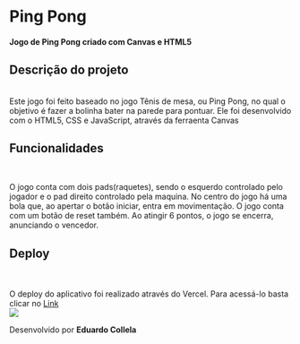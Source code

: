 # Ping Pong #

#### Jogo de Ping Pong criado com Canvas e HTML5 ####

## Descrição do projeto ##
<br>
Este jogo foi feito baseado no jogo Tênis de mesa, ou Ping Pong, no qual o objetivo é fazer a bolinha bater na parede para pontuar.
Ele foi desenvolvido com o HTML5, CSS e JavaScript, através da ferraenta Canvas

## Funcionalidades ##
<br>
<p>O jogo conta com dois pads(raquetes), sendo o esquerdo controlado pelo jogador e o pad direito controlado pela maquina. No centro do
jogo há uma bola que, ao apertar o botão iniciar, entra em movimentação. O jogo conta com um botão de reset também. Ao atingir 6 pontos, o jogo se encerra, anunciando o vencedor.

## Deploy ##
<br>
<br>
O deploy do aplicativo foi realizado através do Vercel. Para acessá-lo basta clicar no <a href="https://pingpong-one-sigma.vercel.app/" target="_blank"> Link </a>
<br>

<img src="https://i.postimg.cc/43jbMHTg/print.png">

<br>

Desenvolvido por **Eduardo Collela**
